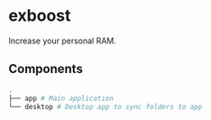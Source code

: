 # exboost

Increase your personal RAM.

## Components

```bash
.
├── app # Main application
└── desktop # Desktop app to sync folders to app
```
